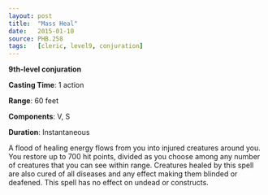 ```yaml
---
layout: post
title:  "Mass Heal"
date:   2015-01-10
source: PHB.258
tags:   [cleric, level9, conjuration]
---
```


**9th-level conjuration**

**Casting Time**: 1 action

**Range**: 60 feet

**Components**: V, S

**Duration**: Instantaneous

A flood of healing energy flows from you into injured creatures around you. You restore up to 700 hit points, divided as you choose among any number of creatures that you can see within range. Creatures healed by this spell are also cured of all diseases and any effect making them blinded or deafened. This spell has no effect on undead or constructs.
